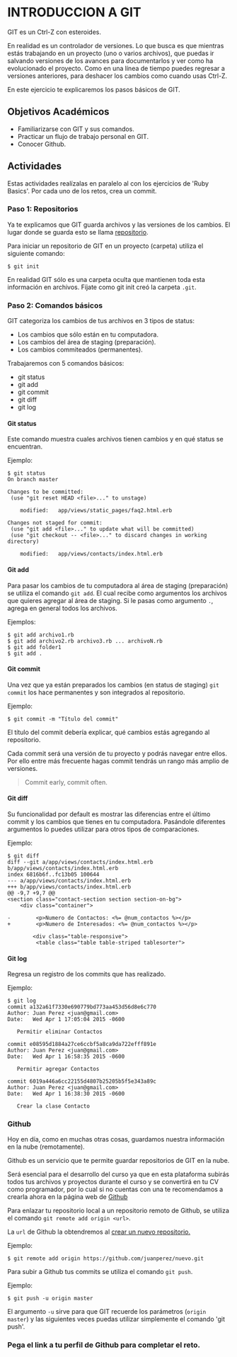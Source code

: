 # INTRODUCCION A GIT

GIT es un Ctrl-Z con esteroides.

En realidad es un controlador de versiones. Lo que busca es que mientras estás trabajando en un proyecto (uno o varios archivos), que puedas ir salvando versiones de los avances para documentarlos y ver como ha evolucionado el proyecto. Como en una línea de tiempo puedes regresar a versiones anteriores, para deshacer los cambios como cuando usas Ctrl-Z.

En este ejercicio te explicaremos los pasos básicos de GIT.


## Objetivos Académicos

- Familiarizarse con GIT y sus comandos.
- Practicar un flujo de trabajo personal en GIT.
- Conocer Github.


## Actividades

Estas actividades realízalas en paralelo al con los ejercicios de 'Ruby Basics'. Por cada uno de los retos, crea un commit.


### Paso 1: Repositorios

Ya te explicamos que GIT guarda archivos y las versiones de los cambios. El lugar donde se guarda esto se llama [repositorio](http://es.wikipedia.org/wiki/Repositorio).

Para iniciar un repositorio de GIT en un proyecto (carpeta) utiliza el siguiente comando:
```
$ git init
```

En realidad GIT sólo es una carpeta oculta que mantienen toda esta información en archivos. Fíjate como git init creó la carpeta `.git`.


### Paso 2: Comandos básicos

GIT categoriza los cambios de tus archivos en 3 tipos de status:
- Los cambios que sólo están en tu computadora.
- Los cambios del área de staging (preparación).
- Los cambios commiteados (permanentes).

Trabajaremos con 5 comandos básicos:
- git status
- git add
- git commit
- git diff
- git log


#### Git status

Este comando muestra cuales archivos tienen cambios y en qué status se encuentran.

Ejemplo:
```
$ git status
On branch master

Changes to be committed:
 (use "git reset HEAD <file>..." to unstage)

    modified:   app/views/static_pages/faq2.html.erb

Changes not staged for commit:
 (use "git add <file>..." to update what will be committed)
 (use "git checkout -- <file>..." to discard changes in working directory)

    modified:   app/views/contacts/index.html.erb
```

#### Git add

Para pasar los cambios de tu computadora al área de staging (preparación) se utiliza el comando `git add`.
El cual recibe como argumentos los archivos que quieres agregar al área de staging. Si le pasas como argumento `.`, agrega en general todos los archivos.

Ejemplos:
```
$ git add archivo1.rb
$ git add archivo2.rb archivo3.rb ... archivoN.rb
$ git add folder1
$ git add .
```

#### Git commit

Una vez que ya están preparados los cambios (en status de staging) `git commit` los hace permanentes y son integrados al repositorio.

Ejemplo:
```
$ git commit -m "Título del commit"
```

El título del commit debería explicar, qué cambios estás agregando al repositorio.

Cada commit será una versión de tu proyecto y podrás navegar entre ellos. Por ello entre más frecuente hagas commit tendrás un rango más amplio de versiones.

> Commit early, commit often.


#### Git diff

Su funcionalidad por default es mostrar las diferencias entre el último commit y los cambios que tienes en tu computadora. Pasándole diferentes argumentos lo puedes utilizar para otros tipos de comparaciones.

Ejemplo:
```
$ git diff
diff --git a/app/views/contacts/index.html.erb b/app/views/contacts/index.html.erb
index 6816b6f..fc13b05 100644
--- a/app/views/contacts/index.html.erb
+++ b/app/views/contacts/index.html.erb
@@ -9,7 +9,7 @@
<section class="contact-section section section-on-bg">
    <div class="container">

-        <p>Numero de Contactos: <%= @num_contactos %></p>
+        <p>Numero de Interesados: <%= @num_contactos %></p>

        <div class="table-responsive">
         <table class="table table-striped tablesorter">
```


#### Git log

Regresa un registro de los commits que has realizado.

Ejemplo:
```
$ git log
commit a132a61f7330e690779bd773aa453d56d8e6c770
Author: Juan Perez <juan@gmail.com>
Date:   Wed Apr 1 17:05:04 2015 -0600

   Permitir eliminar Contactos

commit e08595d1884a27ce6ccbf5a8ca9da722efff891e
Author: Juan Perez <juan@gmail.com>
Date:   Wed Apr 1 16:58:35 2015 -0600

   Permitir agregar Contactos

commit 6019a446a6cc22155d4807b25205b5f5e343a89c
Author: Juan Perez <juan@gmail.com>
Date:   Wed Apr 1 16:38:30 2015 -0600

   Crear la clase Contacto
```


### Github

Hoy en día, como en muchas otras cosas, guardamos nuestra información en la nube (remotamente).

Github es un servicio que te permite guardar repositorios de GIT en la nube.

Será esencial para el desarrollo del curso ya que en esta plataforma subirás todos tus archivos y proyectos durante el curso y se convertirá en tu CV como programador, por lo cual si no cuentas con una te recomendamos a crearla ahora en la página web de [Github](https://github.com/)

Para enlazar tu repositorio local a un repositorio remoto de Github, se utiliza el comando `git remote add origin <url>`.

La `url` de Github la obtendremos al [crear un nuevo repositorio.](https://github.com/new)

Ejemplo:
```
$ git remote add origin https://github.com/juanperez/nuevo.git
```

Para subir a Github tus commits se utiliza el comando `git push`.

Ejemplo:
```
$ git push -u origin master
```

El argumento `-u` sirve para que GIT recuerde los parámetros (`origin master`) y las siguientes veces puedas utilizar simplemente el comando 'git push'.

### Pega el link a tu perfil de Github para completar el reto.
